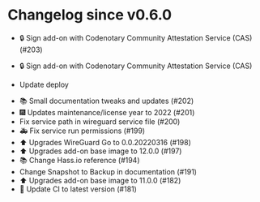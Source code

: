 # Changelog since v0.6.0
- 🔒 Sign add-on with Codenotary Community Attestation Service (CAS) (#203)

* 🔒 Sign add-on with Codenotary Community Attestation Service (CAS)

* Update deploy 
- 📚 Small documentation tweaks and updates (#202) 
- 🎆 Updates maintenance/license year to 2022 (#201) 
- Fix service path in wireguard service file (#200) 
- 🚑 Fix service run permissions (#199) 
- ⬆️ Upgrades WireGuard Go to 0.0.20220316 (#198) 
- ⬆️ Upgrades add-on base image to 12.0.0 (#197) 
- 📚 Change Hass.io reference (#194) 
- Change Snapshot to Backup in documentation (#191) 
- ⬆️ Upgrades add-on base image to 11.0.0 (#182) 
- 🚀 Update CI to latest version (#181) 
